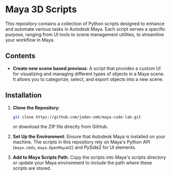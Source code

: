 # Maya 3D Scripts

This repository contains a collection of Python scripts designed to enhance and automate various tasks in Autodesk Maya. Each script serves a specific purpose, ranging from UI tools to scene management utilities, to streamline your workflow in Maya.

## Contents

- **Create new scene based previous**: A script that provides a custom UI for visualizing and managing different types of objects in a Maya scene. It allows you to categorize, select, and export objects into a new scene.

## Installation

1. **Clone the Repository**:
    ```bash
    git clone https://github.com/jaden-smb/maya-code-lab.git
    ```
   or download the ZIP file directly from GitHub.

2. **Set Up the Environment**:
    Ensure that Autodesk Maya is installed on your machine. The scripts in this repository rely on Maya's Python API (`maya.cmds`, `maya.OpenMayaUI`) and PySide2 for UI elements.

3. **Add to Maya Scripts Path**:
   Copy the scripts into Maya's scripts directory or update your Maya environment to include the path where these scripts are stored.
